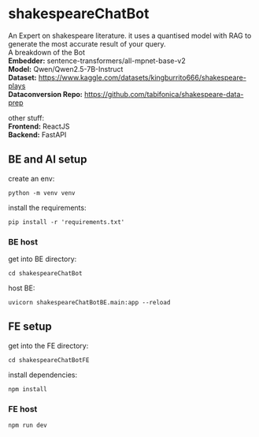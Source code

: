 # shakespeareChatBot
An Expert on shakespeare literature. it uses a quantised model with RAG to generate the most accurate result of your query. <br>
A breakdown of the Bot <br>
**Embedder:** sentence-transformers/all-mpnet-base-v2 <br>
**Model:** Qwen/Qwen2.5-7B-Instruct <br>
**Dataset:** https://www.kaggle.com/datasets/kingburrito666/shakespeare-plays <br>
**Dataconversion Repo:** https://github.com/tabifonica/shakespeare-data-prep <br>

other stuff: <br>
**Frontend:** ReactJS <br>
**Backend:** FastAPI <br>

## BE and AI setup
create an env:
```
python -m venv venv
```
install the requirements:
```
pip install -r 'requirements.txt'
```

### BE host
get into BE directory:
```
cd shakespeareChatBot
```
host BE:
```
uvicorn shakespeareChatBotBE.main:app --reload
```

## FE setup
get into the FE directory:
```
cd shakespeareChatBotFE
```
install dependencies:
```
npm install
```

### FE host
```
npm run dev
```
